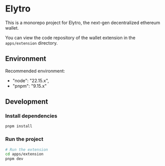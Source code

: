 # Elytro

This is a monorepo project for Elytro, the next-gen decentralized ethereum wallet.

You can view the code repository of the wallet extension in the `apps/extension` directory.

## Environment

Recommended environment:

- "node": "22.15.x",
- "pnpm": "9.15.x"

## Development

### Install dependencies

```bash
pnpm install
```

### Run the project

```bash
# Run the extension
cd apps/extension
pnpm dev
```
